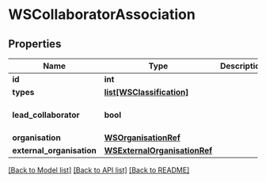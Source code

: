 # WSCollaboratorAssociation

## Properties
Name | Type | Description | Notes
------------ | ------------- | ------------- | -------------
**id** | **int** |  | [optional] 
**types** | [**list[WSClassification]**](WSClassification.md) |  | [optional] 
**lead_collaborator** | **bool** |  | [optional] [default to False]
**organisation** | [**WSOrganisationRef**](WSOrganisationRef.md) |  | [optional] 
**external_organisation** | [**WSExternalOrganisationRef**](WSExternalOrganisationRef.md) |  | [optional] 

[[Back to Model list]](../README.md#documentation-for-models) [[Back to API list]](../README.md#documentation-for-api-endpoints) [[Back to README]](../README.md)



